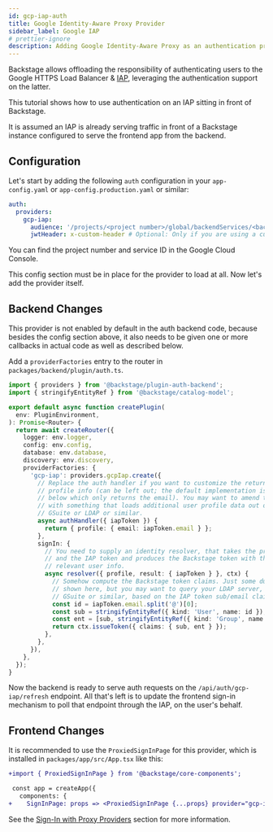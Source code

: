 ```yaml
---
id: gcp-iap-auth
title: Google Identity-Aware Proxy Provider
sidebar_label: Google IAP
# prettier-ignore
description: Adding Google Identity-Aware Proxy as an authentication provider in Backstage
---
```


Backstage allows offloading the responsibility of authenticating users to the
Google HTTPS Load Balancer & [IAP](https://cloud.google.com/iap), leveraging the
authentication support on the latter.

This tutorial shows how to use authentication on an IAP sitting in front of
Backstage.

It is assumed an IAP is already serving traffic in front of a Backstage instance
configured to serve the frontend app from the backend.

## Configuration

Let's start by adding the following `auth` configuration in your
`app-config.yaml` or `app-config.production.yaml` or similar:

```yaml
auth:
  providers:
    gcp-iap:
      audience: '/projects/<project number>/global/backendServices/<backend service id>'
      jwtHeader: x-custom-header # Optional: Only if you are using a custom header for the IAP JWT
```

You can find the project number and service ID in the Google Cloud Console.

This config section must be in place for the provider to load at all. Now let's
add the provider itself.

## Backend Changes

This provider is not enabled by default in the auth backend code, because
besides the config section above, it also needs to be given one or more
callbacks in actual code as well as described below.

Add a `providerFactories` entry to the router in
`packages/backend/plugin/auth.ts`.

```ts
import { providers } from '@backstage/plugin-auth-backend';
import { stringifyEntityRef } from '@backstage/catalog-model';

export default async function createPlugin(
  env: PluginEnvironment,
): Promise<Router> {
  return await createRouter({
    logger: env.logger,
    config: env.config,
    database: env.database,
    discovery: env.discovery,
    providerFactories: {
      'gcp-iap': providers.gcpIap.create({
        // Replace the auth handler if you want to customize the returned user
        // profile info (can be left out; the default implementation is shown
        // below which only returns the email). You may want to amend this code
        // with something that loads additional user profile data out of e.g.
        // GSuite or LDAP or similar.
        async authHandler({ iapToken }) {
          return { profile: { email: iapToken.email } };
        },
        signIn: {
          // You need to supply an identity resolver, that takes the profile
          // and the IAP token and produces the Backstage token with the
          // relevant user info.
          async resolver({ profile, result: { iapToken } }, ctx) {
            // Somehow compute the Backstage token claims. Just some dummy code
            // shown here, but you may want to query your LDAP server, or
            // GSuite or similar, based on the IAP token sub/email claims
            const id = iapToken.email.split('@')[0];
            const sub = stringifyEntityRef({ kind: 'User', name: id });
            const ent = [sub, stringifyEntityRef({ kind: 'Group', name: 'team-name' });
            return ctx.issueToken({ claims: { sub, ent } });
          },
        },
      }),
    },
  });
}
```

Now the backend is ready to serve auth requests on the
`/api/auth/gcp-iap/refresh` endpoint. All that's left is to update the frontend
sign-in mechanism to poll that endpoint through the IAP, on the user's behalf.

## Frontend Changes

It is recommended to use the `ProxiedSignInPage` for this provider, which is
installed in `packages/app/src/App.tsx` like this:

```diff
+import { ProxiedSignInPage } from '@backstage/core-components';

 const app = createApp({
   components: {
+    SignInPage: props => <ProxiedSignInPage {...props} provider="gcp-iap" />,
```

See the [Sign-In with Proxy Providers](../index.md#sign-in-with-proxy-providers) section for more information.
